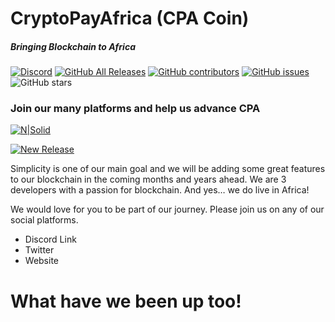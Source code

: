 # CryptoPayAfrica (CPA Coin)
##### Bringing Blockchain to Africa

[![Discord](https://img.shields.io/discord/471645937606066176?label=CryptoPayAfrica%20Discord)](https://discord.gg/HmTCVbS) [![GitHub All Releases](https://img.shields.io/github/downloads/devafrica/cpacoin/total?label=Downloads)](http://latest.cryptopay.org.za) [![GitHub contributors](https://img.shields.io/github/contributors-anon/devafrica/cpacoin?label=Contributors)](https://github.com/devafrica/cpacoin/graphs/contributors) [![GitHub issues](https://img.shields.io/github/issues/devafrica/cpacoin?label=Issues)](https://github.com/devafrica/cpacoin/issues) ![GitHub stars](https://img.shields.io/github/stars/devafrica/cpacoin?label=Github%20Stars)

### Join our many platforms and help us advance CPA 
[![N|Solid](https://cldup.com/dTxpPi9lDf.thumb.png)](https://nodesource.com/products/nsolid)

[![New Release](https://github.com/cdevafrica/cpacoin/)](https://travis-ci.org/joemccann/dillinger)

Simplicity is one of our main goal and we will be adding some great features to our blockchain in the coming months and years ahead. We are 3 developers with a passion for blockchain. And yes… we do live in Africa!  

We would love for you to be part of our journey. Please join us on any of our social platforms.

  - Discord Link 
  - Twitter
  - Website

# What have we been up too!
